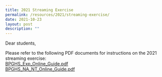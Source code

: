 ```yaml
---
title: 2021 Streaming Exercise
permalink: /resources/2021/streaming-exercise/
date: 2021-10-23
layout: post
description: ""
---
```

Dear students,  
  
Please refer to the following PDF documents for instructions on the 2021 streaming exercise:  
[BPGHS\_Exp\_Online\_Guide.pdf](/files/BPGHS_Exp_Online_Guide.pdf)
<bR>[BPGHS\_NA\_NT\_Online\_Guide.pdf](/files/BPGHS_NA_NT_Online_Guide.pdf)
